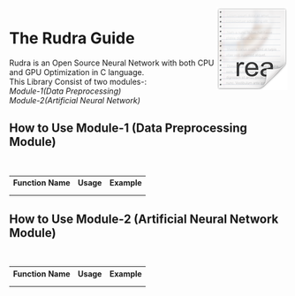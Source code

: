 <img src="icon.png" align="right" />

# The Rudra Guide
Rudra is an Open Source Neural Network with both CPU and GPU Optimization in C language. 
<br>This Library Consist of two modules-:
<br>
*Module-1(Data Preprocessing)*
<br>
*Module-2(Artificial Neural Network)*

## How to Use Module-1 (Data Preprocessing Module)
<br>
<table style="width:100%">
  <tr>
    <th>Function Name</th>
    <th>Usage</th>
    <th>Example</th>
  </tr>
  <tr>
    <td></td>
    <td></td>
    <td></td>
  </tr>
  <tr>
    <td></td>
    <td></td>
    <td></td>
  </tr>
</table>

## How to Use Module-2 (Artificial Neural Network Module)
<br>
<table style="width:100%">
  <tr>
    <th>Function Name</th>
    <th>Usage</th>
    <th>Example</th>
  </tr>
  <tr>
    <td></td>
    <td></td>
    <td></td>
  </tr>
  <tr>
    <td></td>
    <td></td>
    <td></td>
  </tr>
</table>


